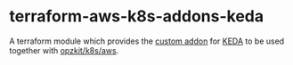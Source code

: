 # terraform-aws-k8s-addons-keda

A terraform module which provides
the [custom addon](https://kops.sigs.k8s.io/addons/#custom-addons)
for [KEDA](https://keda.sh/) to be used together
with [opzkit/k8s/aws](https://registry.terraform.io/modules/opzkit/k8s/aws/latest).
